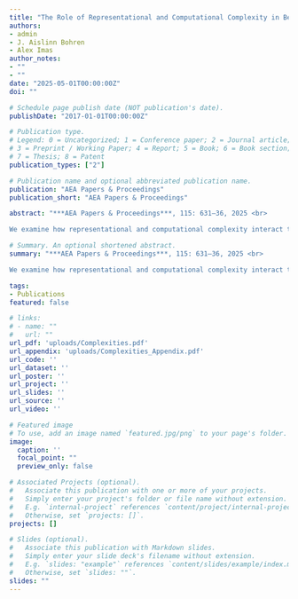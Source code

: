 ```yaml
---
title: "The Role of Representational and Computational Complexity in Belief Formation"
authors:
- admin
- J. Aislinn Bohren
- Alex Imas
author_notes:
- ""
- ""
date: "2025-05-01T00:00:00Z"
doi: ""

# Schedule page publish date (NOT publication's date).
publishDate: "2017-01-01T00:00:00Z"

# Publication type.
# Legend: 0 = Uncategorized; 1 = Conference paper; 2 = Journal article;
# 3 = Preprint / Working Paper; 4 = Report; 5 = Book; 6 = Book section;
# 7 = Thesis; 8 = Patent
publication_types: ["2"]

# Publication name and optional abbreviated publication name.
publication: "AEA Papers & Proceedings"
publication_short: "AEA Papers & Proceedings"

abstract: "***AEA Papers & Proceedings***, 115: 631–36, 2025 <br>  

We examine how representational and computational complexity interact to influence belief updating. Building on the two-stage belief updating model of Ba, Bohren, and Imas (2024), we show that when no salience cues are present, attentional and processing constraints generate underreaction to information. Moreover, processing constraints generate greater cognitive imprecision in more complex environments and, hence, more underreaction. An experimental study provides evidence supporting this hypothesis. Comparing belief updating in simple and complex environments, we find underreaction in both. Moreover, increased cognitive imprecision in complex environments generates more underreaction. This highlights the interaction between complexity and cognitive constraints in belief formation."

# Summary. An optional shortened abstract.
summary: "***AEA Papers & Proceedings***, 115: 631–36, 2025 <br>   

We examine how representational and computational complexity interact to influence belief updating. Building on the two-stage belief updating model of Ba, Bohren, and Imas (2024), we show that when no salience cues are present, attentional and processing constraints generate underreaction to information. Moreover, processing constraints generate greater cognitive imprecision in more complex environments and, hence, more underreaction. An experimental study provides evidence supporting this hypothesis. Comparing belief updating in simple and complex environments, we find underreaction in both. Moreover, increased cognitive imprecision in complex environments generates more underreaction. This highlights the interaction between complexity and cognitive constraints in belief formation."

tags:
- Publications
featured: false

# links:
# - name: ""
#   url: ""
url_pdf: 'uploads/Complexities.pdf'
url_appendix: 'uploads/Complexities_Appendix.pdf'
url_code: ''
url_dataset: ''
url_poster: ''
url_project: ''
url_slides: ''
url_source: ''
url_video: ''

# Featured image
# To use, add an image named `featured.jpg/png` to your page's folder. 
image:
  caption: ''
  focal_point: ""
  preview_only: false

# Associated Projects (optional).
#   Associate this publication with one or more of your projects.
#   Simply enter your project's folder or file name without extension.
#   E.g. `internal-project` references `content/project/internal-project/index.md`.
#   Otherwise, set `projects: []`.
projects: []

# Slides (optional).
#   Associate this publication with Markdown slides.
#   Simply enter your slide deck's filename without extension.
#   E.g. `slides: "example"` references `content/slides/example/index.md`.
#   Otherwise, set `slides: ""`.
slides: ""
---
```

<!--
{{% callout note %}}
Click the *Cite* button above to demo the feature to enable visitors to import publication metadata into their reference management software.
{{% /callout %}}

{{% callout note %}}
Create your slides in Markdown - click the *Slides* button to check out the example.
{{% /callout %}}

Supplementary notes can be added here, including [code, math, and images](https://wowchemy.com/docs/writing-markdown-latex/).
-->

